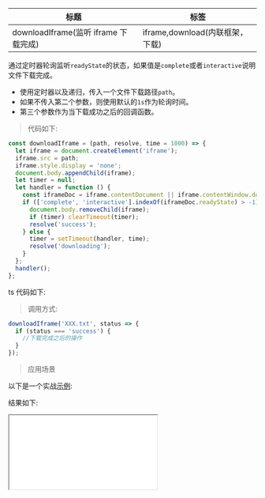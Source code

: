 | 标题                                 | 标签                            |
| ------------------------------------ | ------------------------------- |
| downloadIframe(监听 iframe 下载完成) | iframe,download(内联框架，下载) |

通过定时器轮询监听`readyState`的状态，如果值是`complete`或者`interactive`说明文件下载完成。

- 使用定时器以及递归，传入一个文件下载路径`path`。
- 如果不传入第二个参数，则使用默认的`1s`作为轮询时间。
- 第三个参数作为当下载成功之后的回调函数。

> 代码如下:

```js
const downloadIframe = (path, resolve, time = 1000) => {
  let iframe = document.createElement('iframe');
  iframe.src = path;
  iframe.style.display = 'none';
  document.body.appendChild(iframe);
  let timer = null;
  let handler = function () {
    const iframeDoc = iframe.contentDocument || iframe.contentWindow.document;
    if (['complete', 'interactive'].indexOf(iframeDoc.readyState) > -1) {
      document.body.removeChild(iframe);
      if (timer) clearTimeout(timer);
      resolve('success');
    } else {
      timer = setTimeout(handler, time);
      resolve('downloading');
    }
  };
  handler();
};
```

ts 代码如下:

<div class="code-editor" data-url="codes/javascript/ts/download-iframe.ts" data-language="typescript"></div>

> 调用方式:

```js
downloadIframe('XXX.txt', status => {
  if (status === 'success') {
    //下载完成之后的操作
  }
});
```

> 应用场景

以下是一个实战<a href="codes/javascript/html/download-iframe.html" target="_blank" rel="noopener noreferrer">示例</a>:

<div class="code-editor" data-url="codes/javascript/html/download-iframe.html" data-language="html"></div>

结果如下:

<iframe src="codes/javascript/html/download-iframe.html"></iframe>
